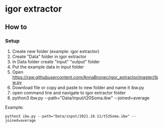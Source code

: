 # igor extractor 


## How to

### Setup
1. Create new folder (example: igor extractor)
2. Create "Data" folder in igor extractor
3. In Data folder create "input" "output" folder
4. Put the example data in input folder 
5. Open  https://raw.githubusercontent.com/AnnaBronec/igor_extractor/master/ibw.py
6. Download file or copy and paste to new folder and name it ibw.py 
7. open command line and navigate to igor extractor folder
8. python3 ibw.py --path="Data/input/t20Soma.ibw" --joined=average



Example:
```
python3 ibw.py --path="Data/input/2021.10.11/t53Soma.ibw" --joined=average

```


